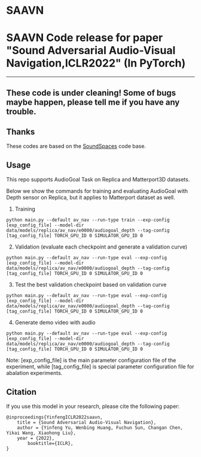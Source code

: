 # SAAVN
# SAAVN Code release for paper "Sound Adversarial Audio-Visual Navigation,ICLR2022" (In PyTorch)

---------------------------------------------------------------------------------------------------

## These code is under cleaning! Some of bugs maybe happen, please tell me if you have any trouble.

## Thanks

These codes are based on the [SoundSpaces](https://github.com/facebookresearch/sound-spaces) code base.

## Usage
This repo supports AudioGoal Task on Replica and Matterport3D datasets.

Below we show the commands for training and evaluating AudioGoal with Depth sensor on Replica, 
but it applies to Matterport dataset as well. 
1. Training
```
python main.py --default av_nav --run-type train --exp-config [exp_config_file] --model-dir data/models/replica/av_nav/e0000/audiogoal_depth --tag-config [tag_config_file] TORCH_GPU_ID 0 SIMULATOR_GPU_ID 0
```
2. Validation (evaluate each checkpoint and generate a validation curve)
```
python main.py --default av_nav --run-type eval --exp-config [exp_config_file] --model-dir data/models/replica/av_nav/e0000/audiogoal_depth --tag-config [tag_config_file] TORCH_GPU_ID 0 SIMULATOR_GPU_ID 0
```
3. Test the best validation checkpoint based on validation curve
```
python main.py --default av_nav --run-type eval --exp-config [exp_config_file] --model-dir data/models/replica/av_nav/e0000/audiogoal_depth --tag-config [tag_config_file] TORCH_GPU_ID 0 SIMULATOR_GPU_ID 0
```
4. Generate demo video with audio
```
python main.py --default av_nav --run-type eval --exp-config [exp_config_file] --model-dir data/models/replica/av_nav/e0000/audiogoal_depth --tag-config [tag_config_file] TORCH_GPU_ID 0 SIMULATOR_GPU_ID 0
```

Note: [exp_config_file] is the main parameter configuration file of the experiment, while [tag_config_file] is special parameter configuration file for abalation experiments.

## Citation
If you use this model in your research, please cite the following paper:
```
@inproceedings{YinfengICLR2022saavn,
	title = {Sound Adversarial Audio-Visual Navigation},
	author = {Yinfeng Yu, Wenbing Huang, Fuchun Sun, Changan Chen, Yikai Wang, Xiaohong Liu},
	year = {2022},
        booktitle={ICLR},
}
```
